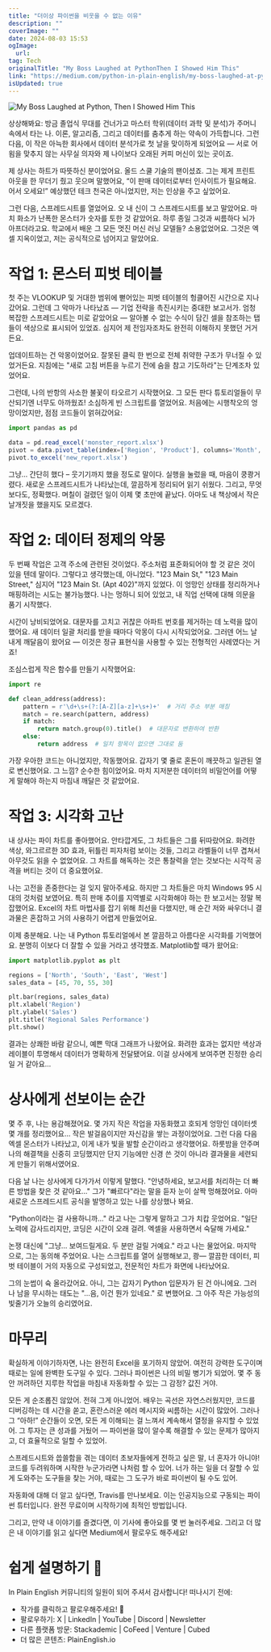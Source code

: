 ```yaml
---
title: "더이상 파이썬을 비웃을 수 없는 이유"
description: ""
coverImage: ""
date: 2024-08-03 15:53
ogImage:
  url:
tag: Tech
originalTitle: "My Boss Laughed at PythonThen I Showed Him This"
link: "https://medium.com/python-in-plain-english/my-boss-laughed-at-python-then-i-showed-him-this-3dfcd77a3736"
isUpdated: true
---
```


![My Boss Laughed at Python, Then I Showed Him This](/assets/img/MyBossLaughedatPythonThenIShowedHimThis_0.png)

상상해봐요: 방금 졸업식 무대를 건너가고 마스터 학위(데이터 과학 및 분석)가 주머니 속에서 타는 나. 이론, 알고리즘, 그리고 데이터를 춤추게 하는 약속이 가득합니다. 그런 다음, 이 작은 아늑한 회사에서 데이터 분석가로 첫 날을 맞이하게 되었어요 — 서로 어욈을 맞추지 않는 사무실 의자와 제 나이보다 오래된 커피 머신이 있는 곳이죠.

제 상사는 하트가 따뜻하신 분이었어요. 올드 스쿨 기술의 팬이셨죠. 그는 제게 프린트 아웃을 한 무더기 줬고 웃으며 말했어요, “이 판매 데이터로부터 인사이트가 필요해요. 어서 오세요!” 예상했던 테크 천국은 아니었지만, 저는 인상을 주고 싶었어요.

그런 다음, 스프레드시트를 열었어요. 오 내 신이 그 스프레드시트를 보고 말았어요. 마치 화소가 난폭한 몬스터가 숫자를 토한 것 같았어요. 하루 종일 그것과 씨름하다 뇌가 아프더라고요. 학교에서 배운 그 모든 멋진 머신 러닝 모델들? 소용없었어요. 그것은 엑셀 지옥이었고, 저는 공식적으로 넘어지고 말았어요.

<!-- seedividend - 사각형 -->

<ins class="adsbygoogle"
     style="display:block"
     data-ad-client="ca-pub-4877378276818686"
     data-ad-slot="1898504329"
     data-ad-format="auto"
     data-full-width-responsive="true"></ins>

<script>
     (adsbygoogle = window.adsbygoogle || []).push({});
</script>

# 작업 1: 몬스터 피벗 테이블

첫 주는 VLOOKUP 및 거대한 범위에 뻗어있는 피벗 테이블의 헝클어진 시간으로 지나갔어요. 그런데 그 악마가 나타났죠 — 기업 전략을 촉진시키는 중대한 보고서가. 엄청 복잡한 스프레드시트는 미로 같았어요 — 알아볼 수 없는 수식이 담긴 셀을 참조하는 탭들이 색상으로 표시되어 있었죠. 심지어 제 전임자조차도 완전히 이해하지 못했던 거거든요.

업데이트하는 건 악몽이었어요. 잘못된 클릭 한 번으로 전체 취약한 구조가 무너질 수 있었거든요. 지침에는 "새로 고침 버튼을 누르기 전에 숨을 참고 기도하라"는 단계조차 있었어요.

그런데, 나의 반항의 사소한 불꽃이 타오르기 시작했어요. 그 모든 판다 튜토리얼들이 무산되기엔 너무도 아까웠죠! 소심하게 빈 스크립트를 열었어요. 처음에는 시행착오의 엉망이었지만, 점점 코드들이 얽혀갔어요:

<!-- seedividend - 사각형 -->

<ins class="adsbygoogle"
     style="display:block"
     data-ad-client="ca-pub-4877378276818686"
     data-ad-slot="1898504329"
     data-ad-format="auto"
     data-full-width-responsive="true"></ins>

<script>
     (adsbygoogle = window.adsbygoogle || []).push({});
</script>

```js
import pandas as pd

data = pd.read_excel('monster_report.xlsx')
pivot = data.pivot_table(index=['Region', 'Product'], columns='Month', values='Sales', aggfunc='sum')
pivot.to_excel('new_report.xlsx')
```

그냥… 간단히 했다 – 웃기기까지 했을 정도로 말이다. 실행을 눌렀을 때, 마음이 쿵쾅거렸다. 새로운 스프레드시트가 나타났는데, 깔끔하게 정리되어 읽기 쉬웠다. 그리고, 무엇보다도, 정확했다. 며칠이 걸렸던 일이 이제 몇 초만에 끝났다. 아마도 내 책상에서 작은 날개짓을 했을지도 모르겠다.

# 작업 2: 데이터 정제의 악몽

두 번째 작업은 고객 주소에 관련된 것이었다. 주소처럼 표준화되어야 할 것 같은 것이 있을 텐데 말이다. 그렇다고 생각했는데, 아니었다. "123 Main St," "123 Main Street," 심지어 "123 Main St. (Apt 402)"까지 있었다. 이 엉망인 상태를 정리하거나 매핑하려는 시도는 불가능했다. 나는 멍하니 되어 있었고, 내 직업 선택에 대해 의문을 품기 시작했다.

<!-- seedividend - 사각형 -->

<ins class="adsbygoogle"
     style="display:block"
     data-ad-client="ca-pub-4877378276818686"
     data-ad-slot="1898504329"
     data-ad-format="auto"
     data-full-width-responsive="true"></ins>

<script>
     (adsbygoogle = window.adsbygoogle || []).push({});
</script>

시간이 낭비되었어요. 대문자를 고치고 귀찮은 아파트 번호를 제거하는 데 노력을 많이 했어요. 새 데이터 일괄 처리를 받을 때마다 악몽이 다시 시작되었어요. 그러덴 어느 날 내게 깨달음이 왔어요 — 이것은 정규 표현식을 사용할 수 있는 전형적인 사례였다는 거죠!

조심스럽게 작은 함수를 만들기 시작했어요:

```python
import re

def clean_address(address):
    pattern = r'\d+\s+(?:[A-Z][a-z]+\s+)+'  # 거리 주소 부분 매칭
    match = re.search(pattern, address)
    if match:
        return match.group(0).title()  # 대문자로 변환하여 반환
    else:
        return address  # 일치 항목이 없으면 그대로 둠
```

가장 우아한 코드는 아니었지만, 작동했어요. 갑자기 몇 줄로 혼돈이 깨끗하고 일관된 열로 변신했어요. 그 느낌? 순수한 힘이었어요. 마치 지저분한 데이터의 비밀언어를 어떻게 말해야 하는지 마침내 깨달은 것 같았어요.

<!-- seedividend - 사각형 -->

<ins class="adsbygoogle"
     style="display:block"
     data-ad-client="ca-pub-4877378276818686"
     data-ad-slot="1898504329"
     data-ad-format="auto"
     data-full-width-responsive="true"></ins>

<script>
     (adsbygoogle = window.adsbygoogle || []).push({});
</script>

# 작업 3: 시각화 고난

내 상사는 파이 차트를 좋아했어요. 안타깝게도, 그 차트들은 그를 뒤따랐어요. 화려한 색상, 와그르르한 3D 효과, 뒤틀린 피자처럼 보이는 것들, 그리고 라벨들이 너무 겹쳐서 아무것도 읽을 수 없었어요. 그 차트를 해독하는 것은 통찰력을 얻는 것보다는 시각적 공격을 버티는 것이 더 중요했어요.

나는 고전을 존중한다는 걸 잊지 말아주세요. 하지만 그 차트들은 마치 Windows 95 시대의 것처럼 보였어요. 특히 판매 추이를 지역별로 시각화해야 하는 한 보고서는 정말 복잡했어요. Excel의 차트 마법사를 잡기 위해 최선을 다했지만, 매 순간 저와 싸우더니 결과물은 혼잡하고 거의 사용하기 어렵게 만들었어요.

이제 충분해요. 나는 내 Python 튜토리얼에서 본 깔끔하고 아름다운 시각화를 기억했어요. 분명히 이보다 더 잘할 수 있을 거라고 생각했죠. Matplotlib할 때가 왔어요:

<!-- seedividend - 사각형 -->

<ins class="adsbygoogle"
     style="display:block"
     data-ad-client="ca-pub-4877378276818686"
     data-ad-slot="1898504329"
     data-ad-format="auto"
     data-full-width-responsive="true"></ins>

<script>
     (adsbygoogle = window.adsbygoogle || []).push({});
</script>

```python
import matplotlib.pyplot as plt

regions = ['North', 'South', 'East', 'West']
sales_data = [45, 70, 55, 30]

plt.bar(regions, sales_data)
plt.xlabel('Region')
plt.ylabel('Sales')
plt.title('Regional Sales Performance')
plt.show()
```

결과는 상쾌한 바람 같으니, 예쁜 막대 그래프가 나왔어요. 화려한 효과는 없지만 색상과 레이블이 투명해서 데이터가 명확하게 전달됐어요. 이걸 상사에게 보여주면 진정한 승리일 거 같아요...

# 상사에게 선보이는 순간

몇 주 후, 나는 용감해졌어요. 몇 가지 작은 작업을 자동화했고 호되게 엉망인 데이터셋 몇 개를 정리했어요... 작은 발걸음이지만 자신감을 쌓는 과정이었어요. 그런 다음 다음 엑셀 몬스터가 나타났고, 이게 내가 빛을 발할 순간이라고 생각했어요. 하룻밤을 안주며 나의 해결책을 신중히 코딩했지만 단지 기능에만 신경 쓴 것이 아니라 결과물을 세련되게 만들기 위해서였어요.

<!-- seedividend - 사각형 -->

<ins class="adsbygoogle"
     style="display:block"
     data-ad-client="ca-pub-4877378276818686"
     data-ad-slot="1898504329"
     data-ad-format="auto"
     data-full-width-responsive="true"></ins>

<script>
     (adsbygoogle = window.adsbygoogle || []).push({});
</script>

다음 날 나는 상사에게 다가가서 이렇게 말했다. "안녕하세요, 보고서를 처리하는 더 빠른 방법을 찾은 것 같아요…" 그가 "빠르다"라는 말을 듣자 눈이 살짝 멍해졌어요. 아마 새로운 스프레드시트 공식을 발명하고 있는 나를 상상했나 봐요.

"Python이라는 걸 사용하니까…" 라고 나는 그렇게 말하고 그가 치캅 웃었어요. "일단 노력에 감사드리지만, 코딩은 시간이 오래 걸려. 엑셀을 사용하면서 숙달해 가세요."

논쟁 대신에 "그냥… 보여드릴게요. 두 분만 걸릴 거예요." 라고 나는 물었어요. 마지막으로, 그는 동의해 주었어요. 나는 스크립트를 열어 실행해보고, 쾅— 깔끔한 데이터, 피벗 테이블이 거의 자동으로 구성되었고, 전문적인 차트가 화면에 나타났어요.

그의 눈썹이 슉 올라갔어요. 아니, 그는 갑자기 Python 입문자가 된 건 아니에요. 그러나 남을 무시하는 태도는 "...음, 이건 뭔가 있네요." 로 변했어요. 그 아주 작은 가능성의 빛줄기가 오늘의 승리였어요.

<!-- seedividend - 사각형 -->

<ins class="adsbygoogle"
     style="display:block"
     data-ad-client="ca-pub-4877378276818686"
     data-ad-slot="1898504329"
     data-ad-format="auto"
     data-full-width-responsive="true"></ins>

<script>
     (adsbygoogle = window.adsbygoogle || []).push({});
</script>

# 마무리

확실하게 이야기하자면, 나는 완전히 Excel을 포기하지 않았어. 여전히 강력한 도구이며 때로는 일에 완벽한 도구일 수 있다. 그러나 파이썬은 나의 비밀 병기가 되었어. 몇 주 동안 꺼려하던 지루한 작업을 마침내 자동화할 수 있는 그 감정? 값진 거야.

모든 게 순조롭진 않았어. 전혀 그게 아니었어. 배우는 곡선은 자연스러웠지만, 코드를 디버깅하는 데 시간을 쏟고, 혼란스러운 에러 메시지와 씨름하는 시간이 많았어. 그러나 그 “아하!” 순간들이 오면, 모든 게 이해되는 걸 느껴서 계속해서 열정을 유지할 수 있었어. 그 투자는 큰 성과를 거뒀어 — 파이썬을 많이 알수록 해결할 수 있는 문제가 많아지고, 더 효율적으로 일할 수 있었어.

스프레드시트와 씁쓸함을 겪는 데이터 초보자들에게 전하고 싶은 말, 너 혼자가 아니야! 코드를 두려워하며 시작한 누군가라면 나처럼 할 수 있어. 너가 하는 일을 더 잘할 수 있게 도와주는 도구들을 찾는 거야, 때로는 그 도구가 바로 파이썬이 될 수도 있어.

<!-- seedividend - 사각형 -->

<ins class="adsbygoogle"
     style="display:block"
     data-ad-client="ca-pub-4877378276818686"
     data-ad-slot="1898504329"
     data-ad-format="auto"
     data-full-width-responsive="true"></ins>

<script>
     (adsbygoogle = window.adsbygoogle || []).push({});
</script>

자동화에 대해 더 알고 싶다면, Travis를 만나보세요. 이는 인공지능으로 구동되는 파이썬 튜터입니다. 완전 무료이며 시작하기에 최적인 방법입니다.

그리고, 만약 내 이야기를 즐겼다면, 이 기사에 좋아요를 몇 번 눌러주세요. 그리고 더 많은 내 이야기를 읽고 싶다면 Medium에서 팔로우도 해주세요!

# 쉽게 설명하기 🚀

In Plain English 커뮤니티의 일원이 되어 주셔서 감사합니다! 떠나시기 전에:

<!-- seedividend - 사각형 -->

<ins class="adsbygoogle"
     style="display:block"
     data-ad-client="ca-pub-4877378276818686"
     data-ad-slot="1898504329"
     data-ad-format="auto"
     data-full-width-responsive="true"></ins>

<script>
     (adsbygoogle = window.adsbygoogle || []).push({});
</script>

- 작가를 클릭하고 팔로우해주세요! 👏️️
- 팔로우하기: X | LinkedIn | YouTube | Discord | Newsletter
- 다른 플랫폼 방문: Stackademic | CoFeed | Venture | Cubed
- 더 많은 콘텐츠: PlainEnglish.io
